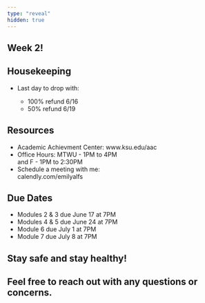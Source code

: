 ```yaml
---
type: "reveal"
hidden: true
---
```

<section>
	<h2>Week 2!</h2>
</section>


<section>
    <h2>Housekeeping</h2>
    <ul>
        <li>Last day to drop with:</li>
        <ul>
        <li>100% refund 6/16</li>
        <li>50% refund 6/19</li>
        </ul>
    </ul>
</section>


<section>
	<h2>Resources</h2>
	<ul>
		<li>Academic Achievment Center: www.ksu.edu/aac</li>
        <li>Office Hours: MTWU - 1PM to 4PM </br> and F - 1PM to 2:30PM</li>
        <li>Schedule a meeting with me: </br>calendly.com/emilyalfs </li>
	</ul>
</section>

<section>
	<h2>Due Dates</h2>
	<ul>
		<li>Modules 2 & 3 due June 17 at 7PM </li>
		<li>Modules 4 & 5 due June 24 at 7PM </li>
        <li>Module 6 due July 1 at 7PM </li>
        <li>Module 7 due July 8 at 7PM </li>
	</ul>
</section>

<section>
	<h2>Stay safe and stay healthy!</h2>
	<h2>Feel free to reach out with any questions or concerns. </h2>
</section>
